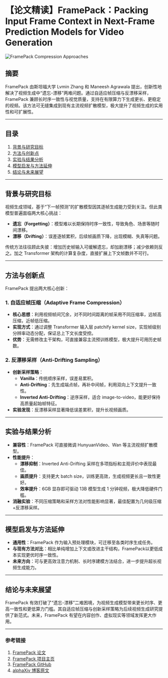 # 【论文精读】FramePack：Packing Input Frame Context in Next-Frame Prediction Models for Video Generation

![FramePack Compression Approaches](https://paper-assets.alphaxiv.org/figures/2504.12626/x1.png)

## 摘要

FramePack 由斯坦福大学 Lvmin Zhang 和 Maneesh Agrawala 提出，创新性地解决了视频生成中“遗忘-漂移”两难问题。通过自适应帧压缩与反漂移采样，FramePack 兼顾长时序一致性与视觉质量，支持在有限算力下生成更长、更稳定的视频。该方法可无缝集成到现有主流视频扩散模型，极大提升了视频生成的实用性和可扩展性。

---

## 目录

1. [背景与研究目标](#背景与研究目标)  
2. [方法与创新点](#方法与创新点)  
3. [实验与结果分析](#实验与结果分析)  
4. [模型启发与方法延伸](#模型启发与方法延伸)  
5. [结论与未来展望](#结论与未来展望)  

---

## 背景与研究目标

视频生成领域，基于“下一帧预测”的扩散模型因其逐帧生成能力受到关注。但此类模型普遍面临两大核心挑战：

- **遗忘（Forgetting）**：模型难以长期保持时序一致性，导致角色、场景等随时间漂移。
- **漂移（Drifting）**：误差逐帧累积，后续帧画质下降，出现模糊、失真等问题。

传统方法往往顾此失彼：增加历史帧输入可缓解遗忘，却加剧漂移；减少依赖则反之。加之 Transformer 架构的计算复杂度，直接扩展上下文帧数并不可行。

---

## 方法与创新点

FramePack 提出两大核心创新：

### 1. 自适应帧压缩（Adaptive Frame Compression）

- **核心思想**：利用视频帧间冗余，对不同时间距离的帧采用不同压缩率，远帧高压缩，近帧低压缩。
- **实现方式**：通过调整 Transformer 输入层 patchify kernel size，实现帧级别分辨率动态分配，保证总上下文长度受控。
- **优势**：无需修改主干架构，可直接兼容主流预训练模型，极大提升可用历史帧数。

### 2. 反漂移采样（Anti-Drifting Sampling）

- **创新采样策略**：
  - **Vanilla**：传统顺序采样，误差易累积。
  - **Anti-Drifting**：先生成端点帧，再补中间帧，利用双向上下文提升一致性。
  - **Inverted Anti-Drifting**：逆序采样，适合 image-to-video，能更好保持高质量起始帧特征。
- **实验发现**：反漂移采样显著降低误差累积，提升长视频画质。

---

## 实验与结果分析

- **兼容性**：FramePack 可直接微调 HunyuanVideo、Wan 等主流视频扩散模型。
- **性能提升**：
  - **漂移抑制**：Inverted Anti-Drifting 采样在多项指标和主观评价中表现最佳。
  - **画质提升**：支持更大 batch size，训练更高效，生成视频更长且一致性更好。
  - **效率提升**：6GB 显存即可驱动 13B 模型生成 1 分钟视频，极大降低硬件门槛。
- **消融实验**：不同压缩策略和采样方法对性能影响显著，最佳配置为几何级压缩+反漂移采样。

---

## 模型启发与方法延伸

- **通用性**：FramePack 作为输入预处理模块，可迁移至各类时序生成任务。
- **与现有方法对比**：相比单纯增加上下文或改进主干结构，FramePack以更低成本实现更优时序一致性。
- **未来方向**：可与更高效注意力机制、长时序建模方法结合，进一步提升超长视频生成能力。

---

## 结论与未来展望

FramePack 有效打破了“遗忘-漂移”二难困境，为视频生成模型带来更长时序、更高一致性和更低算力门槛。其自适应帧压缩与创新采样策略为后续视频生成研究提供了新范式。未来，FramePack 有望在内容创作、虚拟现实等领域发挥更大作用。

---

### 参考链接

1. [FramePack 论文](https://arxiv.org/abs/2504.12626)
2. [FramePack 项目主页](https://lllyasviel.github.io/frame_pack_gitpage/)
3. [FramePack GitHub](https://github.com/lllyasviel/FramePack)
4. [alphaXiv 博客原文](https://www.alphaxiv.org/overview/2504.12626)
